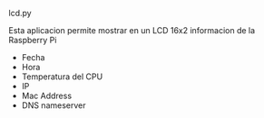 lcd.py

Esta aplicacion permite mostrar en un LCD 16x2 informacion de la Raspberry Pi
- Fecha
- Hora
- Temperatura del CPU
- IP
- Mac Address
- DNS nameserver

